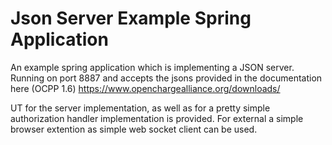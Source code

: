 Json Server Example Spring Application
=============

An example spring application which is implementing a JSON server. 
Running on port 8887 and accepts the jsons provided in the documentation here (OCPP 1.6)
https://www.openchargealliance.org/downloads/

UT for the server implementation, as well as for a pretty simple authorization handler implementation is provided. 
For external a simple browser extention as simple web socket client can be used.